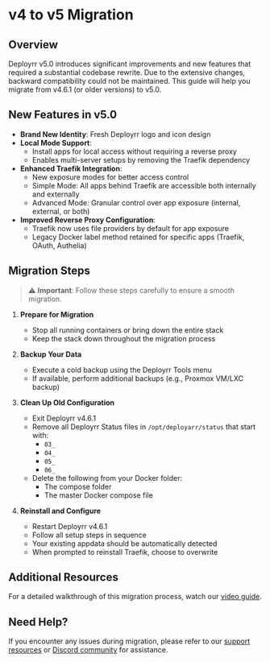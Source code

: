 # v4 to v5 Migration

## Overview

Deployrr v5.0 introduces significant improvements and new features that required a substantial codebase rewrite. Due to the extensive changes, backward compatibility could not be maintained. This guide will help you migrate from v4.6.1 (or older versions) to v5.0.

## New Features in v5.0

- **Brand New Identity**: Fresh Deployrr logo and icon design
- **Local Mode Support**: 
  - Install apps for local access without requiring a reverse proxy
  - Enables multi-server setups by removing the Traefik dependency
- **Enhanced Traefik Integration**:
  - New exposure modes for better access control
  - Simple Mode: All apps behind Traefik are accessible both internally and externally
  - Advanced Mode: Granular control over app exposure (internal, external, or both)
- **Improved Reverse Proxy Configuration**:
  - Traefik now uses file providers by default for app exposure
  - Legacy Docker label method retained for specific apps (Traefik, OAuth, Authelia)

## Migration Steps

> ⚠️ **Important**: Follow these steps carefully to ensure a smooth migration.

1. **Prepare for Migration**
   - Stop all running containers or bring down the entire stack
   - Keep the stack down throughout the migration process
   
2. **Backup Your Data**
   - Execute a cold backup using the Deployrr Tools menu
   - If available, perform additional backups (e.g., Proxmox VM/LXC backup)
   
3. **Clean Up Old Configuration**
   - Exit Deployrr v4.6.1
   - Remove all Deployrr Status files in `/opt/deployarr/status` that start with:
     - `03_`
     - `04_`
     - `05_`
     - `06_`
   - Delete the following from your Docker folder:
     - The compose folder
     - The master Docker compose file

4. **Reinstall and Configure**
   - Restart Deployrr v4.6.1
   - Follow all setup steps in sequence
   - Your existing appdata should be automatically detected
   - When prompted to reinstall Traefik, choose to overwrite

## Additional Resources

For a detailed walkthrough of this migration process, watch our [video guide](https://youtu.be/_9C7bDPveMg).

## Need Help?

If you encounter any issues during migration, please refer to our [support resources](https://docs.deployrr.app/deployarr/get-support) or [Discord community](https://www.simplehomelab.com/discord/) for assistance.
